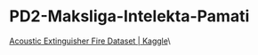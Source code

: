 # PD2-Maksliga-Intelekta-Pamati
[Acoustic Extinguisher Fire Dataset | Kaggle](https://www.kaggle.com/datasets/muratkokludataset/acoustic-extinguisher-fire-dataset)\
